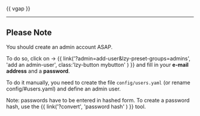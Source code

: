 
{{ vgap }}

---

## Please Note

You should create an admin account ASAP.  

To do so, click on -> {{ link('?admin=add-user&lzy-preset-groups=admins', 'add an admin-user', class:'lzy-button mybutton' ) }} and fill in your **e-mail address** and a **password**.

To do it manually, you need to create the file ``config/users.yaml`` (or rename config/#users.yaml) and 
define an admin user.

Note: passwords have to be entered in hashed form. To create a password hash, use the {{ link('?convert', 'password hash' ) }} tool.
